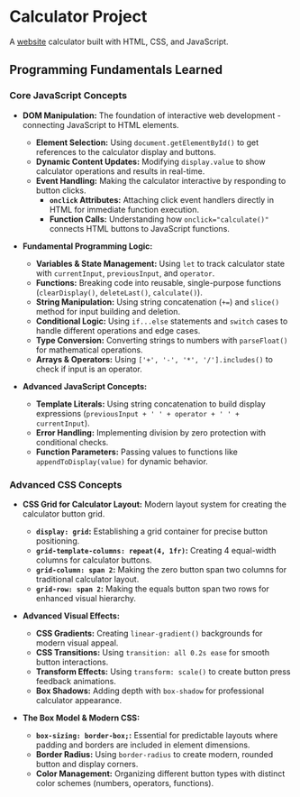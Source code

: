 # Calculator Project

A [website](https://justinshawacademy.github.io/calculator/) calculator built with HTML, CSS, and JavaScript.



## Programming Fundamentals Learned

### Core JavaScript Concepts

*   **DOM Manipulation:** The foundation of interactive web development - connecting JavaScript to HTML elements.
    *   **Element Selection:** Using `document.getElementById()` to get references to the calculator display and buttons.
    *   **Dynamic Content Updates:** Modifying `display.value` to show calculator operations and results in real-time.
    *   **Event Handling:** Making the calculator interactive by responding to button clicks.
        *   **`onclick` Attributes:** Attaching click event handlers directly in HTML for immediate function execution.
        *   **Function Calls:** Understanding how `onclick="calculate()"` connects HTML buttons to JavaScript functions.

*   **Fundamental Programming Logic:**
    *   **Variables & State Management:** Using `let` to track calculator state with `currentInput`, `previousInput`, and `operator`.
    *   **Functions:** Breaking code into reusable, single-purpose functions (`clearDisplay()`, `deleteLast()`, `calculate()`).
    *   **String Manipulation:** Using string concatenation (`+=`) and `slice()` method for input building and deletion.
    *   **Conditional Logic:** Using `if...else` statements and `switch` cases to handle different operations and edge cases.
    *   **Type Conversion:** Converting strings to numbers with `parseFloat()` for mathematical operations.
    *   **Arrays & Operators:** Using `['+', '-', '*', '/'].includes()` to check if input is an operator.

*   **Advanced JavaScript Concepts:**
    *   **Template Literals:** Using string concatenation to build display expressions (`previousInput + ' ' + operator + ' ' + currentInput`).
    *   **Error Handling:** Implementing division by zero protection with conditional checks.
    *   **Function Parameters:** Passing values to functions like `appendToDisplay(value)` for dynamic behavior.

### Advanced CSS Concepts

*   **CSS Grid for Calculator Layout:** Modern layout system for creating the calculator button grid.
    *   **`display: grid`:** Establishing a grid container for precise button positioning.
    *   **`grid-template-columns: repeat(4, 1fr)`:** Creating 4 equal-width columns for calculator buttons.
    *   **`grid-column: span 2`:** Making the zero button span two columns for traditional calculator layout.
    *   **`grid-row: span 2`:** Making the equals button span two rows for enhanced visual hierarchy.

*   **Advanced Visual Effects:**
    *   **CSS Gradients:** Creating `linear-gradient()` backgrounds for modern visual appeal.
    *   **CSS Transitions:** Using `transition: all 0.2s ease` for smooth button interactions.
    *   **Transform Effects:** Using `transform: scale()` to create button press feedback animations.
    *   **Box Shadows:** Adding depth with `box-shadow` for professional calculator appearance.

*   **The Box Model & Modern CSS:**
    *   **`box-sizing: border-box;`:** Essential for predictable layouts where padding and borders are included in element dimensions.
    *   **Border Radius:** Using `border-radius` to create modern, rounded button and display corners.
    *   **Color Management:** Organizing different button types with distinct color schemes (numbers, operators, functions).

